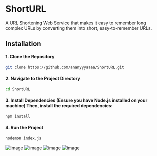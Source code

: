 # ShortURL

A URL Shortening Web Service that makes it easy to remember long complex URLs by converting them into short, easy-to-remember URLs.

## Installation


#### 1. Clone the Repository

```bash
git clone https://github.com/ananyyyaaaa/ShortURL.git
```

#### 2. Navigate to the Project Directory
```bash
cd ShortURL
```

#### 3. Install Dependencies (Ensure you have Node.js installed on your machine) Then, install the required dependencies:
```bash
npm install
```
#### 4. Run the Project
```bash
nodemon index.js
```
![image](https://github.com/user-attachments/assets/24357c44-24b9-4c31-b0c6-56caeeb50155)
![image](https://github.com/user-attachments/assets/f095138e-1f31-4934-8757-f328c5acc4bf)
![image](https://github.com/user-attachments/assets/64ef7097-854f-41af-8bf3-9c277ddd1108)
![image](https://github.com/user-attachments/assets/5a6f82c8-04ba-4a14-9d8c-e2566b726964)






